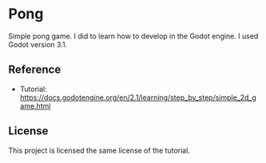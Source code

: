 # Pong

Simple pong game. I did to learn how to develop in the Godot engine. I used Godot version 3.1.

## Reference

* Tutorial:  https://docs.godotengine.org/en/2.1/learning/step_by_step/simple_2d_game.html

## License

This project is licensed the same license of the tutorial.
